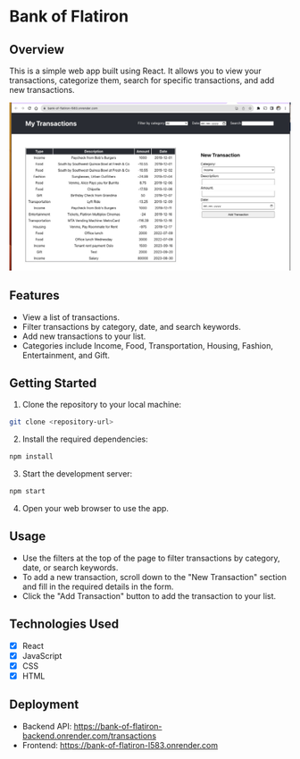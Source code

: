 # Bank of Flatiron
 
## Overview
This is a simple web app built using React. It allows you to view your transactions, categorize them, search for specific transactions, and add new transactions.

![Bank of Flatiron](./docs/screenshot.jpeg)

## Features
- View a list of transactions.
- Filter transactions by category, date, and search keywords.
- Add new transactions to your list.
- Categories include Income, Food, Transportation, Housing, Fashion, Entertainment, and Gift.

## Getting Started
1. Clone the repository to your local machine:

```bash
git clone <repository-url>
```

2. Install the required dependencies:
```bash
npm install
```

3. Start the development server:

```bash
npm start
```

4. Open your web browser to use the app.

## Usage
- Use the filters at the top of the page to filter transactions by category, date, or search keywords.
- To add a new transaction, scroll down to the "New Transaction" section and fill in the required details in the form.
- Click the "Add Transaction" button to add the transaction to your list.

## Technologies Used
- [x] React
- [x] JavaScript
- [x] CSS
- [x] HTML

## Deployment
- Backend API: https://bank-of-flatiron-backend.onrender.com/transactions
- Frontend: https://bank-of-flatiron-l583.onrender.com
